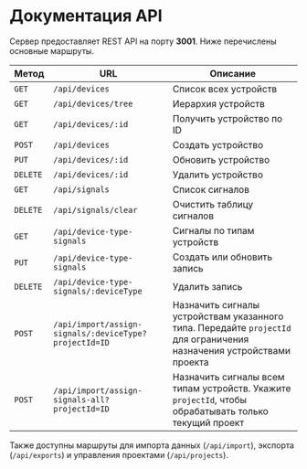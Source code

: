 # Документация API

Сервер предоставляет REST API на порту **3001**. Ниже перечислены основные маршруты.

| Метод | URL | Описание |
| --- | --- | --- |
| `GET` | `/api/devices` | Список всех устройств |
| `GET` | `/api/devices/tree` | Иерархия устройств |
| `GET` | `/api/devices/:id` | Получить устройство по ID |
| `POST` | `/api/devices` | Создать устройство |
| `PUT` | `/api/devices/:id` | Обновить устройство |
| `DELETE` | `/api/devices/:id` | Удалить устройство |
| `GET` | `/api/signals` | Список сигналов |
| `DELETE` | `/api/signals/clear` | Очистить таблицу сигналов |
| `GET` | `/api/device-type-signals` | Сигналы по типам устройств |
| `PUT` | `/api/device-type-signals` | Создать или обновить запись |
| `DELETE` | `/api/device-type-signals/:deviceType` | Удалить запись |
| `POST` | `/api/import/assign-signals/:deviceType?projectId=ID` | Назначить сигналы устройствам указанного типа. Передайте `projectId` для ограничения назначения устройствами проекта |
| `POST` | `/api/import/assign-signals-all?projectId=ID` | Назначить сигналы всем типам устройств. Укажите `projectId`, чтобы обрабатывать только текущий проект |

Также доступны маршруты для импорта данных (`/api/import`), экспорта (`/api/exports`) и управления проектами (`/api/projects`).
